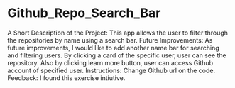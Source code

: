 # Github_Repo_Search_Bar
A Short Description of the Project: This app allows the user to filter through the repositories by name using a search bar. 
Future Improvements: As future improvements, I would like to add another name bar for searching and filtering users. By clicking a card of the specific user, user can see the repository. Also by clicking learn more button, user can access Github account of specified user.
Instructions: Change Github url on the code. 
Feedback: I found this exercise intiutive.
